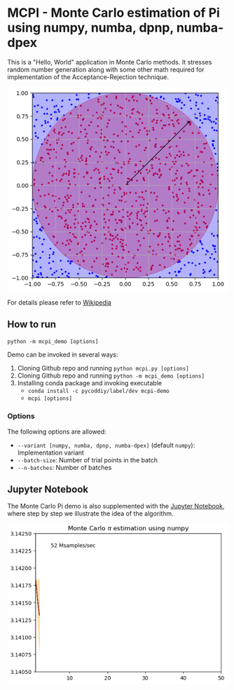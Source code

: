 # MCPI - Monte Carlo estimation of Pi using numpy, numba, dpnp, numba-dpex

This is a "Hello, World" application in Monte Carlo methods. It stresses random number generation
along with some other math required for implementation of the Acceptance-Rejection technique.

![Monte Carlo Pi image](https://github.com/IntelPython/DPEP/blob/main/demos/mcpi/draw_points.png)

For details please refer to [Wikipedia](https://en.wikipedia.org/wiki/Monte_Carlo_method)

## How to run

`python -m mcpi_demo [options]`

Demo can be invoked in several ways:

1. Cloning Github repo and running `python mcpi.py [options]`
2. Cloning Github repo and running `python -m mcpi_demo [options]`
3. Installing conda package and invoking executable
   * `conda install -c pycoddiy/label/dev mcpi-demo`
   * `mcpi [options]`

### Options

The following options are allowed:
* `--variant [numpy, numba, dpnp, numba-dpex]` (default `numpy`): Implementation variant
* `--batch-size`: Number of trial points in the batch
* `--n-batches`:  Number of batches

## Jupyter Notebook
The Monte Carlo Pi demo is also supplemented with the [Jupyter Notebook](https://github.com/IntelPython/DPEP/blob/main/demos/mcpi/mcpi.ipynb),
where step by step we illustrate the idea of the algorithm.

![Pi animation](https://github.com/IntelPython/DPEP/blob/main/demos/mcpi/pi-animation.gif)
